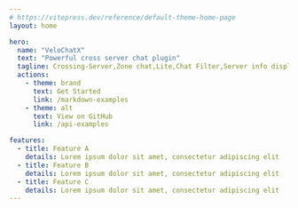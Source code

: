 ```yaml
---
# https://vitepress.dev/reference/default-theme-home-page
layout: home

hero:
  name: "VeloChatX"
  text: "Powerful cross server chat plugin"
  tagline: Crossing-Server,Zone chat,Lite,Chat Filter,Server info display
  actions:
    - theme: brand
      text: Get Started
      link: /markdown-examples
    - theme: alt
      text: View on GitHub
      link: /api-examples

features:
  - title: Feature A
    details: Lorem ipsum dolor sit amet, consectetur adipiscing elit
  - title: Feature B
    details: Lorem ipsum dolor sit amet, consectetur adipiscing elit
  - title: Feature C
    details: Lorem ipsum dolor sit amet, consectetur adipiscing elit
---
```


